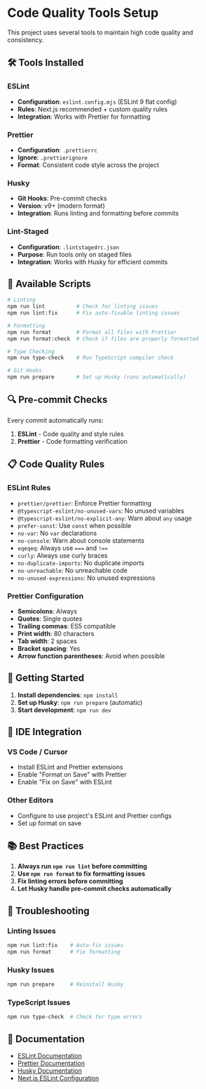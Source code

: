 # Code Quality Tools Setup

This project uses several tools to maintain high code quality and consistency.

## 🛠️ **Tools Installed**

### **ESLint**

- **Configuration**: `eslint.config.mjs` (ESLint 9 flat config)
- **Rules**: Next.js recommended + custom quality rules
- **Integration**: Works with Prettier for formatting

### **Prettier**

- **Configuration**: `.prettierrc`
- **Ignore**: `.prettierignore`
- **Format**: Consistent code style across the project

### **Husky**

- **Git Hooks**: Pre-commit checks
- **Version**: v9+ (modern format)
- **Integration**: Runs linting and formatting before commits

### **Lint-Staged**

- **Configuration**: `.lintstagedrc.json`
- **Purpose**: Run tools only on staged files
- **Integration**: Works with Husky for efficient commits

## 📝 **Available Scripts**

```bash
# Linting
npm run lint          # Check for linting issues
npm run lint:fix      # Fix auto-fixable linting issues

# Formatting
npm run format        # Format all files with Prettier
npm run format:check  # Check if files are properly formatted

# Type Checking
npm run type-check    # Run TypeScript compiler check

# Git Hooks
npm run prepare       # Set up Husky (runs automatically)
```

## 🔍 **Pre-commit Checks**

Every commit automatically runs:

1. **ESLint** - Code quality and style rules
2. **Prettier** - Code formatting verification

## 📋 **Code Quality Rules**

### **ESLint Rules**

- `prettier/prettier`: Enforce Prettier formatting
- `@typescript-eslint/no-unused-vars`: No unused variables
- `@typescript-eslint/no-explicit-any`: Warn about `any` usage
- `prefer-const`: Use `const` when possible
- `no-var`: No `var` declarations
- `no-console`: Warn about console statements
- `eqeqeq`: Always use `===` and `!==`
- `curly`: Always use curly braces
- `no-duplicate-imports`: No duplicate imports
- `no-unreachable`: No unreachable code
- `no-unused-expressions`: No unused expressions

### **Prettier Configuration**

- **Semicolons**: Always
- **Quotes**: Single quotes
- **Trailing commas**: ES5 compatible
- **Print width**: 80 characters
- **Tab width**: 2 spaces
- **Bracket spacing**: Yes
- **Arrow function parentheses**: Avoid when possible

## 🚀 **Getting Started**

1. **Install dependencies**: `npm install`
2. **Set up Husky**: `npm run prepare` (automatic)
3. **Start development**: `npm run dev`

## 🔧 **IDE Integration**

### **VS Code / Cursor**

- Install ESLint and Prettier extensions
- Enable "Format on Save" with Prettier
- Enable "Fix on Save" with ESLint

### **Other Editors**

- Configure to use project's ESLint and Prettier configs
- Set up format on save

## 📚 **Best Practices**

1. **Always run `npm run lint` before committing**
2. **Use `npm run format` to fix formatting issues**
3. **Fix linting errors before committing**
4. **Let Husky handle pre-commit checks automatically**

## 🐛 **Troubleshooting**

### **Linting Issues**

```bash
npm run lint:fix    # Auto-fix issues
npm run format      # Fix formatting
```

### **Husky Issues**

```bash
npm run prepare     # Reinstall Husky
```

### **TypeScript Issues**

```bash
npm run type-check  # Check for type errors
```

## 📖 **Documentation**

- [ESLint Documentation](https://eslint.org/)
- [Prettier Documentation](https://prettier.io/)
- [Husky Documentation](https://typicode.github.io/husky/)
- [Next.js ESLint Configuration](https://nextjs.org/docs/basic-features/eslint)
